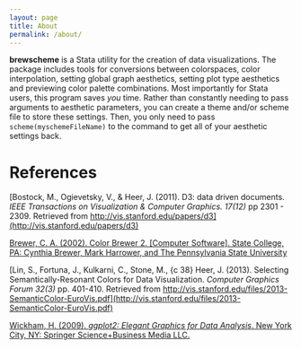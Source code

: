 ```yaml
---
layout: page
title: About
permalink: /about/
---
```


**brewscheme** is a Stata utility for the creation of data visualizations.  The package includes tools for conversions 
between colorspaces, color interpolation, setting global graph aesthetics, setting plot type aesthetics and previewing 
color palette combinations.  Most importantly for Stata users, this program saves *you* time.  Rather than constantly 
needing to pass arguments to aesthetic parameters, you can create a theme and/or scheme file to store these settings.  Then, 
you only need to pass `scheme(myschemeFileName)` to the command to get all of your aesthetic settings back.  


# References
[Bostock, M., Ogievetsky, V., & Heer, J. (2011).  D3: data driven documents. *IEEE Transactions on Visualization & Computer Graphics. 17(12)* pp 2301 - 2309. Retrieved from http://vis.stanford.edu/papers/d3](http://vis.stanford.edu/papers/d3)  

[Brewer, C. A. (2002). Color Brewer 2. [Computer Software]. State College, PA: Cynthia Brewer, Mark Harrower, and The Pennsylvania State University](http://www.ColorBrewer2.org)

[Lin, S., Fortuna, J., Kulkarni, C., Stone, M., {c 38} Heer, J. (2013). Selecting Semantically-Resonant Colors for Data Visualization. *Computer Graphics Forum 32(3)* pp. 401-410.  Retrieved from http://vis.stanford.edu/files/2013-SemanticColor-EuroVis.pdf](http://vis.stanford.edu/files/2013-SemanticColor-EuroVis.pdf)

[Wickham, H. (2009).  *ggplot2: Elegant Graphics for Data Analysis*.  New York City, NY: Springer Science+Business Media LLC.](http://www.amazon.com/ggplot2-Elegant-Graphics-Data-Analysis/dp/0387981403)